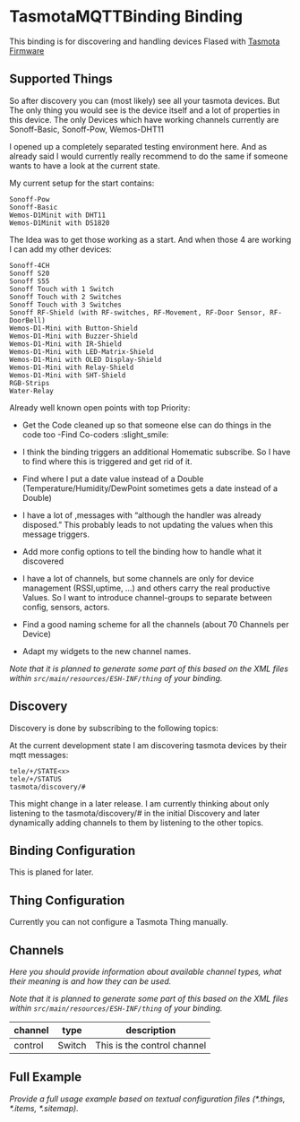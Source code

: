 # TasmotaMQTTBinding Binding

This binding is for discovering and handling devices Flased with [Tasmota Firmware](https://tasmota.github.io/docs/)

## Supported Things

So after discovery you can (most likely) see all your tasmota devices. But The only thing you would see is the device
itself and a lot of properties in this device. The only Devices which have working channels currently are Sonoff-Basic,
Sonoff-Pow, Wemos-DHT11

I opened up a completely separated testing environment here. And as already said I would currently really recommend to
do the same if someone wants to have a look at the current state.

My current setup for the start contains:

    Sonoff-Pow
    Sonoff-Basic
    Wemos-D1Minit with DHT11
    Wemos-D1Minit with DS1820

The Idea was to get those working as a start. And when those 4 are working I can add my other devices:

    Sonoff-4CH
    Sonoff S20
    Sonoff S55
    Sonoff Touch with 1 Switch
    Sonoff Touch with 2 Switches
    Sonoff Touch with 3 Switches
    Sonoff RF-Shield (with RF-switches, RF-Movement, RF-Door Sensor, RF-DoorBell)
    Wemos-D1-Mini with Button-Shield
    Wemos-D1-Mini with Buzzer-Shield
    Wemos-D1-Mini with IR-Shield
    Wemos-D1-Mini with LED-Matrix-Shield
    Wemos-D1-Mini with OLED Display-Shield
    Wemos-D1-Mini with Relay-Shield
    Wemos-D1-Mini with SHT-Shield
    RGB-Strips
    Water-Relay

Already well known open points with top Priority:

- Get the Code cleaned up so that someone else can do things in the code too -Find Co-coders :slight_smile:

- I think the binding triggers an additional Homematic subscribe. So I have to find where this is triggered and get rid
  of it.

- Find where I put a date value instead of a Double (Temperature/Humidity/DewPoint sometimes gets a date instead of a
  Double)

- I have a lot of ,messages with “although the handler was already disposed.” This probably leads to not updating the
  values when this message triggers.

- Add more config options to tell the binding how to handle what it discovered

- I have a lot of channels, but some channels are only for device management (RSSI,uptime, …) and others carry the real
  productive Values. So I want to introduce channel-groups to separate between config, sensors, actors.

- Find a good naming scheme for all the channels (about 70 Channels per Device)

- Adapt my widgets to the new channel names.

_Note that it is planned to generate some part of this based on the XML files
within ```src/main/resources/ESH-INF/thing``` of your binding._

## Discovery

Discovery is done by subscribing to the following topics:

At the current development state I am discovering tasmota devices by their mqtt messages:

    tele/+/STATE<x>
    tele/+/STATUS
    tasmota/discovery/#

This might change in a later release. I am currently thinking about only listening to the tasmota/discovery/# in the
initial Discovery and later dynamically adding channels to them by listening to the other topics.

## Binding Configuration

This is planed for later.

## Thing Configuration

Currently you can not configure a Tasmota Thing manually.

## Channels

_Here you should provide information about available channel types, what their meaning is and how they can be used._

_Note that it is planned to generate some part of this based on the XML files
within ```src/main/resources/ESH-INF/thing``` of your binding._

| channel  | type   | description                  |
|----------|--------|------------------------------|
| control  | Switch | This is the control channel  |

## Full Example

_Provide a full usage example based on textual configuration files (*.things, *.items, *.sitemap)._
